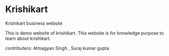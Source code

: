 # Krishikart
Krishikart business website
  
  
  This is demo website of krishikart. This website is for knowledge purpose to learn about krishikart.
  
  contributers: Atmagyan Singh   ,  Suraj kumar gupta
